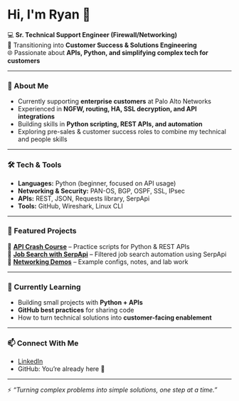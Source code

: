 # Hi, I'm Ryan 👋  

💻 **Sr. Technical Support Engineer (Firewall/Networking)**  
🌟 Transitioning into **Customer Success & Solutions Engineering**  
🌐 Passionate about **APIs, Python, and simplifying complex tech for customers**  

---

### 🚀 About Me  
- Currently supporting **enterprise customers** at Palo Alto Networks  
- Experienced in **NGFW, routing, HA, SSL decryption, and API integrations**  
- Building skills in **Python scripting, REST APIs, and automation**  
- Exploring pre-sales & customer success roles to combine my technical and people skills  

---

### 🛠️ Tech & Tools  
- **Languages:** Python (beginner, focused on API usage)  
- **Networking & Security:** PAN-OS, BGP, OSPF, SSL, IPsec  
- **APIs:** REST, JSON, Requests library, SerpApi  
- **Tools:** GitHub, Wireshark, Linux CLI  

---

### 📂 Featured Projects  
🔹 [**API Crash Course**](#) – Practice scripts for Python & REST APIs  
🔹 [**Job Search with SerpApi**](#) – Filtered job search automation using SerpApi  
🔹 [**Networking Demos**](#) – Example configs, notes, and lab work  

---

### 🌱 Currently Learning  
- Building small projects with **Python + APIs**  
- **GitHub best practices** for sharing code  
- How to turn technical solutions into **customer-facing enablement**  

---

### 📫 Connect With Me  
- [LinkedIn](https://www.linkedin.com/in/ryan-murphy-83450b376/)  
- GitHub: You’re already here 🙂  

---

⚡ *“Turning complex problems into simple solutions, one step at a time.”*  
